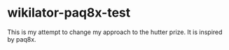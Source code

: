 # wikilator-paq8x-test
This is my attempt to change my approach to the hutter prize.  It is inspired by paq8x.
